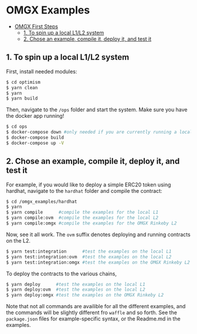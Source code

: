# OMGX Examples

- [OMGX First Steps](#omgx-first-steps)
  * [1. To spin up a local L1/L2 system](#1-to-spin-up-a-local-l1-l2-system)
  * [2. Chose an example, compile it, deploy it, and test it](#2-chose-an-example--compile-it--deploy-it--and-test-it)

## 1. To spin up a local L1/L2 system 

First, install needed modules:

```bash
$ cd optimism
$ yarn clean
$ yarn
$ yarn build
```

Then, navigate to the `/ops` folder and start the system. Make sure you have the docker app running!

```bash
$ cd ops
$ docker-compose down #only needed if you are currently running a local system
$ docker-compose build
$ docker-compose up -V
```

## 2. Chose an example, compile it, deploy it, and test it

For example, if you would like to deploy a simple ERC20 token using hardhat, navigate to the `hardhat` folder and compile the contract:

```bash
$ cd /omgx_examples/hardhat
$ yarn
$ yarn compile      #compile the examples for the local L1
$ yarn compile:ovm  #compile the examples for the local L2
$ yarn compile:omgx #compile the examples for the OMGX Rinkeby L2
```

Now, see it all work. The `ovm` suffix denotes deploying and running contracts on the L2.

```bash
$ yarn test:integration      #test the examples on the local L1
$ yarn test:integration:ovm  #test the examples on the local L2
$ yarn test:integration:omgx #test the examples on the OMGX Rinkeby L2
```

To deploy the contracts to the various chains,

```bash
$ yarn deploy      #test the examples on the local L1
$ yarn deploy:ovm  #test the examples on the local L2
$ yarn deploy:omgx #test the examples on the OMGX Rinkeby L2
```

Note that not all commands are availible for all the different examples, and the commands will be slightly different fro `waffle` and so forth. See the `package.json` files for example-specific syntax, or the Readme.md in the examples.